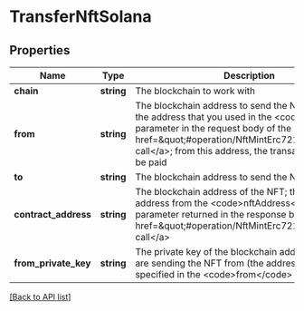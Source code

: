 # TransferNftSolana

## Properties

Name | Type | Description | Notes
------------ | ------------- | ------------- | -------------
**chain** | **string** | The blockchain to work with |
**from** | **string** | The blockchain address to send the NFT from; this is the address that you used in the &lt;code&gt;to&lt;/code&gt; parameter in the request body of the &lt;a href&#x3D;\&quot;#operation/NftMintErc721\&quot;&gt;minting call&lt;/a&gt;; from this address, the transaction fee will be paid |
**to** | **string** | The blockchain address to send the NFT to |
**contract_address** | **string** | The blockchain address of the NFT; this is the address from the &lt;code&gt;nftAddress&lt;/code&gt; parameter returned in the response body of the &lt;a href&#x3D;\&quot;#operation/NftMintErc721\&quot;&gt;minting call&lt;/a&gt; |
**from_private_key** | **string** | The private key of the blockchain address that you are sending the NFT from (the address that you specified in the &lt;code&gt;from&lt;/code&gt; parameter) |

[[Back to API list]](../../README.md#api-endpoints)
